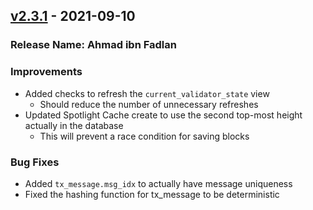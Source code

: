 ## [v2.3.1](https://github.com/provenance-io/explorer-service/releases/tag/v2.3.1) - 2021-09-10
### Release Name: Ahmad ibn Fadlan

### Improvements
* Added checks to refresh the `current_validator_state` view
    * Should reduce the number of unnecessary refreshes
* Updated Spotlight Cache create to use the second top-most height actually in the database
    * This will prevent a race condition for saving blocks

### Bug Fixes
* Added `tx_message.msg_idx` to actually have message uniqueness
* Fixed the hashing function for tx_message to be deterministic
